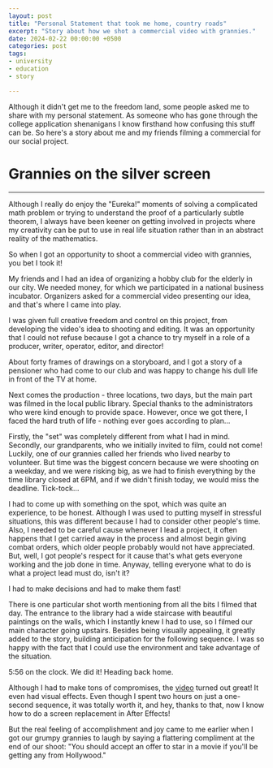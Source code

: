 ```yaml
---
layout: post
title: "Personal Statement that took me home, country roads"
excerpt: "Story about how we shot a commercial video with grannies."
date: 2024-02-22 00:00:00 +0500
categories: post
tags:
- university
- education
- story

---
```


Although it didn't get me to the freedom land, some people asked me to share with my personal statement. As someone who has gone through the college application shenanigans I know firsthand how confusing this stuff can be. So here's a story about me and my friends filming a commercial for our social project.


# Grannies on the silver screen

---

Although I really do enjoy the "Eureka!" moments of solving a complicated math problem or trying to understand the proof of a particularly subtle theorem, I always have been keener on getting involved in projects where my creativity can be put to use in real life situation rather than in an abstract reality of the mathematics.  
 
So when I got an opportunity to shoot a commercial video with grannies, you bet I took it! 
 
My friends and I had an idea of organizing a hobby club for the elderly in our city. We needed money, for which we participated in a national business incubator. Organizers asked for a commercial video presenting our idea, and that's where I came into play. 
  
I was given full creative freedom and control on this project, from developing the video's idea to shooting and editing. It was an opportunity that I could not refuse because I got a chance to try myself in a role of a producer, writer, operator, editor, and director!  
 
About forty frames of drawings on a storyboard, and I got a story of a pensioner who had come to our club and was happy to change his dull life in front of the TV at home. 
  
Next comes the production - three locations, two days, but the main part was filmed in the local public library. Special thanks to the administrators who were kind enough to provide space. However, once we got there, I faced the hard truth of life - nothing ever goes according to plan… 
  
Firstly, the "set" was completely different from what I had in mind. Secondly, our grandparents, who we initially invited to film, could not come! Luckily, one of our grannies called her friends who lived nearby to volunteer. But time was the biggest concern because we were shooting on a weekday, and we were risking big, as we had to finish everything by the time library closed at 6PM, and if we didn't finish today, we would miss the deadline. Tick-tock… 
  
I had to come up with something on the spot, which was quite an experience, to be honest. Although I was used to putting myself in stressful situations, this was different because I had to consider other people's time. Also, I needed to be careful cause whenever I lead a project, it often happens that I get carried away in the process and almost begin giving combat orders, which older people probably would not have appreciated. But, well, I got people's respect for it cause that's what gets everyone working and the job done in time. Anyway, telling everyone what to do is what a project lead must do, isn't it? 
  
I had to make decisions and had to make them fast! 
  
There is one particular shot worth mentioning from all the bits I filmed that day. The entrance to the library had a wide staircase with beautiful paintings on the walls, which I instantly knew I had to use, so I filmed our main character going upstairs. Besides being visually appealing, it greatly added to the story, building anticipation for the following sequence. I was so happy with the fact that I could use the environment and take advantage of the situation. 
  
5:56 on the clock. We did it! Heading back home. 
  
Although I had to make tons of compromises, the [video](https://youtu.be/0UWBUMQbKr8) turned out great! It even had visual effects. Even though I spent two hours on just a one-second sequence, it was totally worth it, and hey, thanks to that, now I know how to do a screen replacement in After Effects! 
  
But the real feeling of accomplishment and joy came to me earlier when I got our grumpy grannies to laugh by saying a flattering compliment at the end of our shoot: "You should accept an offer to star in a movie if you'll be getting any from Hollywood." 
